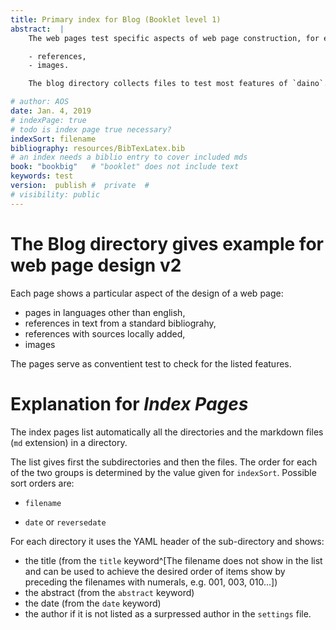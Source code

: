 ```yaml
---
title: Primary index for Blog (Booklet level 1)
abstract:  |
    The web pages test specific aspects of web page construction, for example  

    - references,
    - images.

    The blog directory collects files to test most features of `daino`.

# author: AOS
date: Jan. 4, 2019
# indexPage: true
# todo is index page true necessary?
indexSort: filename
bibliography: resources/BibTexLatex.bib
# an index needs a biblio entry to cover included mds
book: "bookbig"   # "booklet" does not include text
keywords: test
version:  publish #  private  #
# visibility: public
---
```


# The Blog directory gives example for web page design v2

Each page shows a particular aspect of the design of a web page:

- pages in languages other than english,
- references in text from a standard bibliograhy,
- references with sources locally added,
- images

The pages serve as conventient test to check for the listed features. 

<!-- todo add booklet
 -->
# Explanation for *Index Pages* 

The index pages list automatically all the directories and the markdown files (`md` extension) in a directory.

The list gives first the subdirectories and then the files. The order for each of the two groups is determined by the value given for `indexSort`. Possible sort orders are:

- `filename` 
<!-- todo filename, but actually is title -->
- `date` or `reversedate`

For each directory it uses the YAML header of the sub-directory and shows:

- the title (from the `title` keyword^[The filename does not show in the list and can be used to achieve the desired order of items show by preceding the filenames with numerals, e.g. 001, 003, 010...])
- the abstract (from the `abstract` keyword)
- the date (from the `date` keyword)
- the author if it is not listed as a surpressed author in the `settings` file.



